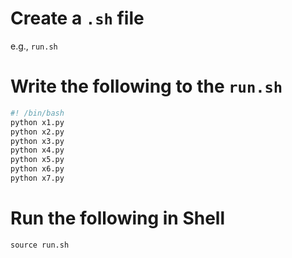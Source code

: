 # Create a `.sh` file

e.g., `run.sh`

# Write the following to the `run.sh`

```bash
#! /bin/bash
python x1.py
python x2.py
python x3.py
python x4.py
python x5.py
python x6.py
python x7.py
```

# Run the following in Shell
```shell
source run.sh
```
